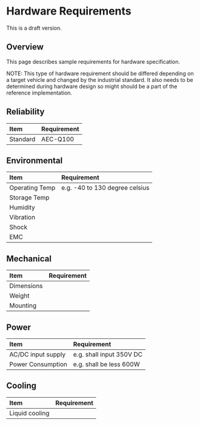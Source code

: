 # Hardware Requirements

This is a draft version.

## Overview

This page describes sample requirements for hardware specification.

NOTE: This type of hardware requirement should be differed depending on a target vehicle and changed by the industrial standard. It also needs to be determined during hardware design so might should be a part of the reference implementation.

## Reliability

| Item     | Requirement |
| :------- | :---------- |
| Standard | AEC-Q100    |

## Environmental

| Item           | Requirement                    |
| :------------- | :----------------------------- |
| Operating Temp | e.g. -40 to 130 degree celsius |
| Storage Temp   |                                |
| Humidity       |                                |
| Vibration      |                                |
| Shock          |                                |
| EMC            |                                |

## Mechanical

| Item       | Requirement |
| :--------- | :---------- |
| Dimensions |             |
| Weight     |             |
| Mounting   |             |

## Power

| Item               | Requirement              |
| :----------------- | :----------------------- |
| AC/DC input supply | e.g. shall input 350V DC |
| Power Consumption  | e.g. shall be less 600W  |

## Cooling

| Item           | Requirement |
| :------------- | :---------- |
| Liquid cooling |             |
